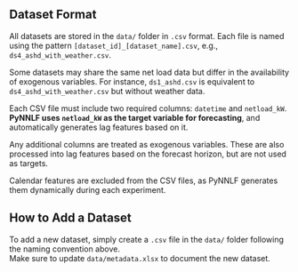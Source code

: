 ## Dataset Format

All datasets are stored in the `data/` folder in `.csv` format. Each file is named using the pattern `[dataset_id]_[dataset_name].csv`, e.g., `ds4_ashd_with_weather.csv`.

Some datasets may share the same net load data but differ in the availability of exogenous variables. For instance, `ds1_ashd.csv` is equivalent to `ds4_ashd_with_weather.csv` but without weather data.

Each CSV file must include two required columns: `datetime` and `netload_kW`.  
**PyNNLF uses `netload_kW` as the target variable for forecasting**, and automatically generates lag features based on it.

Any additional columns are treated as exogenous variables. These are also processed into lag features based on the forecast horizon, but are not used as targets.

Calendar features are excluded from the CSV files, as PyNNLF generates them dynamically during each experiment.

## How to Add a Dataset

To add a new dataset, simply create a `.csv` file in the `data/` folder following the naming convention above.  
Make sure to update `data/metadata.xlsx` to document the new dataset.

